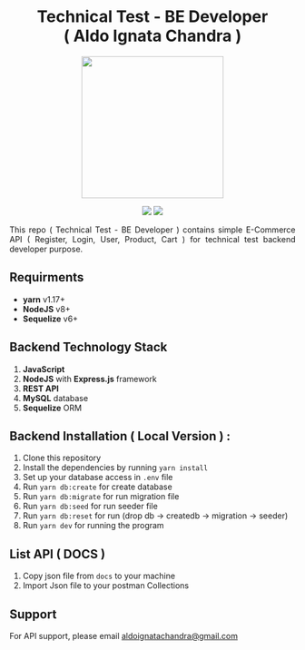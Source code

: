 <h1 align="center">Technical Test - BE Developer
<br>( Aldo Ignata Chandra )</h1>

<p align="center">
  <img src="https://upload.wikimedia.org/wikipedia/commons/thumb/d/d9/Node.js_logo.svg/1280px-Node.js_logo.svg.png" width="250"/>
</p>

<p align="center">
    <img src="https://img.shields.io/badge/-Backend-blue?style=for-the-badge&logo=">
    <img src="https://img.shields.io/badge/-javascript-yellow?style=for-the-badge&logo=">
</p>

<p align="justify">
    This repo ( Technical Test - BE Developer ) contains simple E-Commerce API ( Register, Login, User, Product, Cart ) for technical test backend developer purpose.
</p>

## Requirments

- **yarn** v1.17+
- **NodeJS** v8+
- **Sequelize** v6+

## Backend Technology Stack

1. **JavaScript**
2. **NodeJS** with **Express.js** framework
3. **REST API**
4. **MySQL** database
5. **Sequelize** ORM

## Backend Installation ( Local Version ) :

1. Clone this repository
2. Install the dependencies by running `yarn install`
3. Set up your database access in `.env` file
4. Run `yarn db:create` for create database
5. Run `yarn db:migrate` for run migration file
6. Run `yarn db:seed` for run seeder file
7. Run `yarn db:reset` for run (drop db -> createdb -> migration -> seeder)
8. Run `yarn dev` for running the program

## List API ( DOCS )

1. Copy json file from `docs` to your machine
2. Import Json file to your postman Collections

## Support

For API support, please email aldoignatachandra@gmail.com
